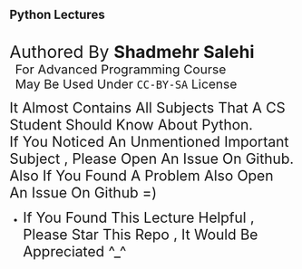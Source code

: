 ## Python Lectures
<br> <span style="font-size: 30px;">Authored By <b> Shadmehr Salehi </b></span>
<br> <span style="font-size: 22px;margin-left : 10px">For Advanced Programming Course</span>
<br> <span style="font-size: 22px;margin-left : 10px">May Be Used Under `CC-BY-SA` License</span>



<span style="font-size: 25px;">It Almost Contains All Subjects That A CS Student Should Know About Python. <br> If You Noticed An Unmentioned Important Subject , Please Open An Issue On Github. <br> Also If You Found A Problem Also Open An Issue On Github =)</span>

- <span style="font-size: 25px;"> If You Found This Lecture Helpful , Please Star This Repo , It Would Be Appreciated ^_^ </span><br>
